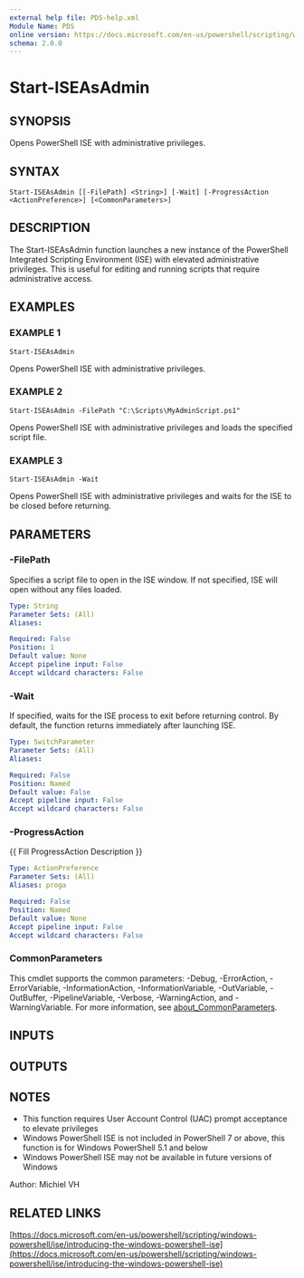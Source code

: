 ```yaml
---
external help file: PDS-help.xml
Module Name: PDS
online version: https://docs.microsoft.com/en-us/powershell/scripting/windows-powershell/ise/introducing-the-windows-powershell-ise
schema: 2.0.0
---
```


# Start-ISEAsAdmin

## SYNOPSIS
Opens PowerShell ISE with administrative privileges.

## SYNTAX

```
Start-ISEAsAdmin [[-FilePath] <String>] [-Wait] [-ProgressAction <ActionPreference>] [<CommonParameters>]
```

## DESCRIPTION
The Start-ISEAsAdmin function launches a new instance of the PowerShell Integrated
Scripting Environment (ISE) with elevated administrative privileges.
This is useful for editing and running scripts that require administrative access.

## EXAMPLES

### EXAMPLE 1
```
Start-ISEAsAdmin
```

Opens PowerShell ISE with administrative privileges.

### EXAMPLE 2
```
Start-ISEAsAdmin -FilePath "C:\Scripts\MyAdminScript.ps1"
```

Opens PowerShell ISE with administrative privileges and loads the specified script file.

### EXAMPLE 3
```
Start-ISEAsAdmin -Wait
```

Opens PowerShell ISE with administrative privileges and waits for the ISE to be closed before returning.

## PARAMETERS

### -FilePath
Specifies a script file to open in the ISE window.
If not specified, ISE will open without any files loaded.

```yaml
Type: String
Parameter Sets: (All)
Aliases:

Required: False
Position: 1
Default value: None
Accept pipeline input: False
Accept wildcard characters: False
```

### -Wait
If specified, waits for the ISE process to exit before returning control.
By default, the function returns immediately after launching ISE.

```yaml
Type: SwitchParameter
Parameter Sets: (All)
Aliases:

Required: False
Position: Named
Default value: False
Accept pipeline input: False
Accept wildcard characters: False
```

### -ProgressAction
{{ Fill ProgressAction Description }}

```yaml
Type: ActionPreference
Parameter Sets: (All)
Aliases: proga

Required: False
Position: Named
Default value: None
Accept pipeline input: False
Accept wildcard characters: False
```

### CommonParameters
This cmdlet supports the common parameters: -Debug, -ErrorAction, -ErrorVariable, -InformationAction, -InformationVariable, -OutVariable, -OutBuffer, -PipelineVariable, -Verbose, -WarningAction, and -WarningVariable. For more information, see [about_CommonParameters](http://go.microsoft.com/fwlink/?LinkID=113216).

## INPUTS

## OUTPUTS

## NOTES
- This function requires User Account Control (UAC) prompt acceptance to elevate privileges
- Windows PowerShell ISE is not included in PowerShell 7 or above, this function is for Windows PowerShell 5.1 and below
- Windows PowerShell ISE may not be available in future versions of Windows

Author: Michiel VH

## RELATED LINKS

[https://docs.microsoft.com/en-us/powershell/scripting/windows-powershell/ise/introducing-the-windows-powershell-ise](https://docs.microsoft.com/en-us/powershell/scripting/windows-powershell/ise/introducing-the-windows-powershell-ise)

